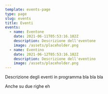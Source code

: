```yaml
---
template: events-page
type: page
slug: events
title: Eventi
events:
  - name: Eventone
    date: 2021-06-11T05:53:16.102Z
    description: Descrizione dell'eventone
    image: /assets/placeholder.png
  - name: Eventino
    date: 2021-06-12T05:53:16.102Z
    description: Descrizione dell'eventino
    image: /assets/placeholder.png
---
```

Descrizione degli eventi in programma bla bla bla

Anche su due righe eh